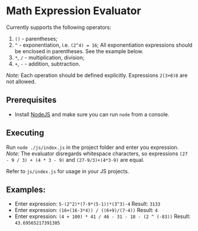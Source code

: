 # Math Expression Evaluator

Currently supports the following operators:
1. `()` - parentheses;
1. `^` - exponentiation, i.e. `(2^4) = 16`;
All exponentiation expressions should be enclosed in parentheses. See the example below.
1. `*`, `/` - multiplication, division;
1. `+`, `-` - addition, subtraction.

*Note:* Each operation should be defined explicitly. Expressions `2(3+8)8` are not allowed.

## Prerequisites
* Install [NodeJS](https://nodejs.org/en/download/) and make sure you can run `node` from a console.

## Executing
Run `node ./js/index.js` in the project folder and enter you expression. 
*Note:* The evaluator disregards whitespace characters, so expressions `(27 - 9 / 3) + (4 * 3 - 9)` and `(27-9/3)+(4*3-9)` are equal.

Refer to `js/index.js` for usage in your JS projects.

## Examples: 
* Enter expression: `5-(2^2)*(7-9*(5-1))*(3^3)-4`
Result: `3133`
* Enter expression: `(16+(16-3*4)) / ((6+9)/(7-4))`
Result: `4`
* Enter expression: `(4 + 100) * 41 / 46 - 31 - 18 - (2 ^ (-83))`
Result: `43.69565217391305`